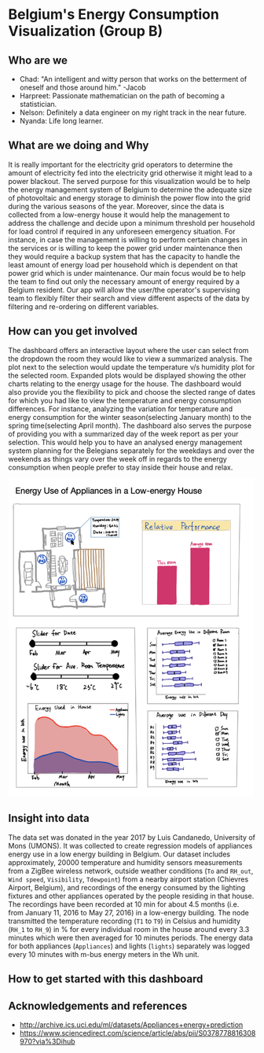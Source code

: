 # Belgium's Energy Consumption Visualization (Group B)

## Who are we

- Chad: "An intelligent and witty person that works on the betterment of oneself and those around him." -Jacob
- Harpreet: Passionate mathematician on the path of becoming a statistician.
- Nelson: Definitely a data engineer on my right track in the near future.
- Nyanda: Life long learner.

## What are we doing and Why

It is really important for the electricity grid operators to determine the amount of electricity fed into the electricity grid otherwise it might lead to a power blackout. The served purpose for this visualization would be to help the energy management system of Belgium to determine the adequate size of photovoltaic and energy storage to diminish the power flow into the grid during the various seasons of the year. Moreover, since the data is collected from a low-energy house it would help the management to address the challenge and decide upon a minimum threshold per household for load control if required in any unforeseen emergency situation. For instance, in case the management is willing to perform certain changes in the services or is willing to keep the power grid under maintenance then they would require a backup system that has the capacity to handle the least amount of energy load per household which is dependent on that power grid which is under maintenance. Our main focus would be to help the team to find out only the necessary amount of energy required by a Belgium resident. Our app will allow the user/the operator's supervising team to flexibly filter their search and view different aspects of the data by filtering and re-ordering on different variables.

## How can you get involved

The dashboard offers an interactive layout where the user can select from the dropdown the room they would like to view a summarized analysis. The plot next to the selection would update the temperature v/s humidity plot for the selected room. Expanded plots would be displayed showing the other charts relating to the energy usage for the house. The dashboard would also provide you the flexibility to pick and choose the slected range of dates for which you had like to view the temperature and energy consumption differences. For instance, analyzing the variation for temperature and energy consumption for the winter season(selecting January month) to the spring time(selecting April month). The dashboard also serves the purpose of providing you with a summarized day of the week report as per your selection. This would help you to have an analysed energy management system planning for the Belegians separately for the weekdays and over the weekends as things vary over the week off in regards to the energy consumption when people prefer to stay inside their house and relax.

<img src ="docs/milestone_sketch.png" width="500px">


## Insight into data

The data set was donated in the year 2017 by Luis Candanedo, University of Mons (UMONS). It was collected to create regression models of appliances energy use in a low energy building in Belgium. Our dataset includes approximately, 20000 temperature and humidity sensors measurements from a ZigBee wireless network, outside weather conditions (`To` and `RH_out`, `Wind speed`, `Visibility`, `Tdewpoint`) from a nearby airport station (Chievres Airport, Belgium), and recordings of the energy consumed by the lighting fixtures and other appliances operated by the people residing in that house. The recordings have been recorded at 10 min for about 4.5 months (i.e. from January 11, 2016 to May 27, 2016) in a low-energy building. The node transmitted the temperature recording (`T1` to `T9`) in Celsius and humidity (`RH_1` to `RH_9`) in % for every individual room in the house around every 3.3 minutes which were then averaged for 10 minutes periods. The energy data for both appliances (`Appliances`) and lights (`lights`) separately was logged every 10 minutes with m-bus energy meters in the Wh unit. 

## How to get started with this dashboard

## Acknowledgements and references 

- http://archive.ics.uci.edu/ml/datasets/Appliances+energy+prediction
- https://www.sciencedirect.com/science/article/abs/pii/S0378778816308970?via%3Dihub
